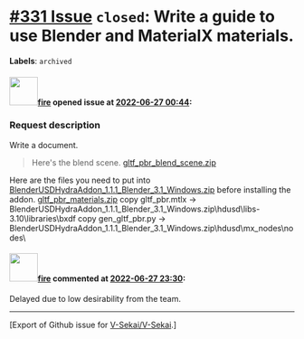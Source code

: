 # [\#331 Issue](https://github.com/V-Sekai/V-Sekai/issues/331) `closed`: Write a guide to use Blender and MaterialX materials.
**Labels**: `archived`


#### <img src="https://avatars.githubusercontent.com/u/32321?u=c2e06a3d2b49a467aa907e54aa259516440267cc&v=4" width="50">[fire](https://github.com/fire) opened issue at [2022-06-27 00:44](https://github.com/V-Sekai/V-Sekai/issues/331):

### Request description

Write a document.

> Here's the blend scene.
[gltf_pbr_blend_scene.zip](https://github.com/GPUOpen-LibrariesAndSDKs/BlenderUSDHydraAddon/files/8986036/gltf_pbr_blend_scene.zip)

Here are the files you need to put into [BlenderUSDHydraAddon_1.1.1_Blender_3.1_Windows.zip](https://github.com/GPUOpen-LibrariesAndSDKs/BlenderUSDHydraAddon/releases/download/v1.1.1/BlenderUSDHydraAddon_1.1.1_Blender_3.1_Windows.zip) before installing the addon.
[gltf_pbr_materials.zip](https://github.com/GPUOpen-LibrariesAndSDKs/BlenderUSDHydraAddon/files/8986042/gltf_pbr_materials.zip)
copy gltf_pbr.mtlx -> BlenderUSDHydraAddon_1.1.1_Blender_3.1_Windows.zip\hdusd\libs-3.10\libraries\bxdf
copy gen_gltf_pbr.py -> BlenderUSDHydraAddon_1.1.1_Blender_3.1_Windows.zip\hdusd\mx_nodes\nodes\

#### <img src="https://avatars.githubusercontent.com/u/32321?u=c2e06a3d2b49a467aa907e54aa259516440267cc&v=4" width="50">[fire](https://github.com/fire) commented at [2022-06-27 23:30](https://github.com/V-Sekai/V-Sekai/issues/331#issuecomment-1168034283):

Delayed due to low desirability from the team.


-------------------------------------------------------------------------------



[Export of Github issue for [V-Sekai/V-Sekai](https://github.com/V-Sekai/V-Sekai).]

